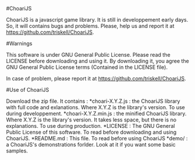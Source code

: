 #ChoariJS

ChoariJS is a javascript game library.
It is still in developpement early days. So, it will contains bugs and problems. Please, help us and report it at https://github.com/triskell/ChoariJS.

#Warnings

This software is under GNU General Public License. Please read the LICENSE before downloading and using  it.
By downloading it, you agree the GNU General Public License terms (Contained in the LICENSE file).

In case of problem, please report it at https://github.com/triskell/ChoariJS.

#Use of ChoariJS

Download the zip file. It contains :
*choari-X.Y.Z.js : the ChoariJS library with full code and exlanations. Where X.Y.Z is the library's version. To use during developpement.
*choari-X.Y.Z.min.js : the minified ChoariJS library. Where X.Y.Z is the library's version. It takes less space, but there is no explanations. To use during production.
*LICENSE : The GNU General Public License of this software. To read before downloading and using ChoariJS.
*README.md : This file. To read before using ChoariJS
*demo/ : a ChoariJS's demonstrations forlder. Look at it if you want some basic samples.
